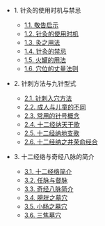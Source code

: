 * 1\. 针灸的使用时机与禁忌
  * [1.1. 敬告启示](1/1.1)
  * [1.2. 针灸的使用时机](1/1.2)
  * [1.3. 灸之用法](1/1.3)
  * [1.4. 针灸的禁忌](1/1.4)
  * [1.5. 火罐的用法](1/1.5)
  * [1.6. 穴位的丈量法则](1/1.6)

* 2\. 针刺方法与九针型式
  * [2.1. 针刺入穴方法](2/2.1)
  * [2.2. 成人与儿童的不同](2/2.2)
  * [2.3. 常用的针号概念](2/2.3)
  * [2.4. 十二经纳天干歌](2/2.4)
  * [2.5. 十二经纳地支歌](2/2.5)
  * [2.6. 十二经纳之井荣俞经合](2/2.6)

* 3\. 十二经络与奇经八脉的简介
  * [3.1. 十二经络简介](3/3.1)
  * [3.2. 任脉与督脉](3/3.2)
  * [3.3. 奇经八脉简介](3/3.3)
  * [3.4. 膀胱之墓穴](3/3.4)
  * [3.5. 小肠之墓穴](3/3.5)
  * [3.6. 三焦墓穴](3/3.6)
